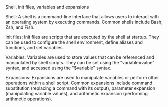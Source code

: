 Shell, init files, variables and expansions

Shell: A shell is a command-line interface that allows users to interact with an operating system by executing commands. Common shells include Bash, Zsh, and Fish.

Init files: Init files are scripts that are executed by the shell at startup. They can be used to configure the shell environment, define aliases and functions, and set variables.

Variables: Variables are used to store values that can be referenced and manipulated by shell scripts. They can be set using
 the "variable=value" syntax, and accessed using the "$variable" syntax.

Expansions: Expansions are used to manipulate variables or perform other operations within a shell script.
 Common expansions include command substitution (replacing a command with its output), parameter expansion (manipulating variable values),
 and arithmetic expansion (performing arithmetic operations).
